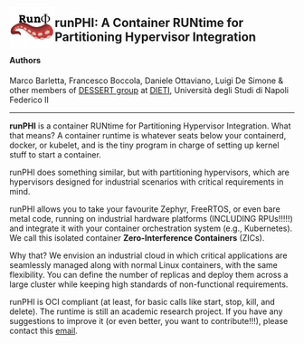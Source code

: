 <p>
  <img src="https://github.com/runphi/runphi_manager/blob/main/logo/runphi_logo_lowres.jpg" width="80" align="left">
  <h2>runPHI: A Container RUNtime for Partitioning Hypervisor Integration</h1>
</p>

#### Authors

Marco Barletta, Francesco Boccola, Daniele Ottaviano, Luigi De Simone & other members of [DESSERT group](https://dessert.unina.it) at [DIETI](www.dieti.unina.it), Università degli Studi di Napoli Federico II

----

**runPHI** is a container RUNtime for Partitioning Hypervisor Integration. 
What that means? A container runtime is whatever seats below your containerd, docker, or kubelet, and is the tiny program in charge of setting up kernel stuff to start a container.

runPHI does something similar, but with partitioning hypervisors, which are hypervisors designed for industrial scenarios with critical requirements in mind.

runPHI allows you to take your favourite Zephyr, FreeRTOS, or even bare metal code, running on industrial hardware platforms (INCLUDING RPUs!!!!!) and integrate it with your container orchestration system (e.g., Kubernetes).
We call this isolated container **Zero-Interference Containers** (ZICs).

Why that? We envision an industrial cloud in which critical applications are seamlessly managed along with normal Linux containers, with the same flexibility. You can define the number of replicas and deploy them across a large cluster while keeping high standards of non-functional requirements. 

runPHI is OCI compliant (at least, for basic calls like start, stop, kill, and delete). The runtime is still an academic research project. If you have any suggestions to improve it (or even better, you want to contribute!!!), please contact this [email](runphi.dessert.unina@gmail.com).
